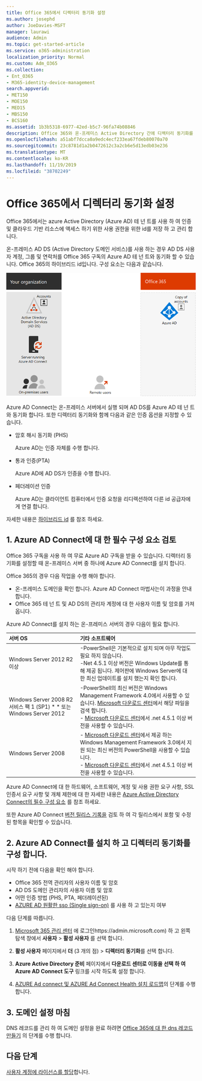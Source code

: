 ```yaml
---
title: Office 365에서 디렉터리 동기화 설정
ms.author: josephd
author: JoeDavies-MSFT
manager: laurawi
audience: Admin
ms.topic: get-started-article
ms.service: o365-administration
localization_priority: Normal
ms.custom: Adm_O365
ms.collection:
- Ent_O365
- M365-identity-device-management
search.appverid:
- MET150
- MOE150
- MED15
- MBS150
- BCS160
ms.assetid: 1b3b5318-6977-42ed-b5c7-96fa74b08846
description: Office 365와 온-프레미스 Active Directory 간에 디렉터리 동기화를 설정 하는 방법에 대해 알아봅니다.
ms.openlocfilehash: a51abf7dcca0a9edc4ecf233ea67fdeb80070a70
ms.sourcegitcommit: 23c8781d1a2b0472612c3a2cb6e5d13edb03e236
ms.translationtype: MT
ms.contentlocale: ko-KR
ms.lasthandoff: 11/19/2019
ms.locfileid: "38702249"
---
```

# <a name="set-up-directory-synchronization-for-office-365"></a>Office 365에서 디렉터리 동기화 설정

Office 365에서는 azure Active Directory (Azure AD) 테 넌 트를 사용 하 여 인증 및 클라우드 기반 리소스에 액세스 하기 위한 사용 권한을 위한 id를 저장 하 고 관리 합니다. 

온-프레미스 AD DS (Active Directory 도메인 서비스)를 사용 하는 경우 AD DS 사용자 계정, 그룹 및 연락처를 Office 365 구독의 Azure AD 테 넌 트와 동기화 할 수 있습니다. Office 365의 하이브리드 id입니다. 구성 요소는 다음과 같습니다.

![](./media/about-office-365-identity/hybrid-identity.png)

Azure AD Connect는 온-프레미스 서버에서 실행 되며 AD DS를 Azure AD 테 넌 트와 동기화 합니다. 또한 디렉터리 동기화와 함께 다음과 같은 인증 옵션을 지정할 수 있습니다.

- 암호 해시 동기화 (PHS)

  Azure AD는 인증 자체를 수행 합니다.

- 통과 인증(PTA)

  Azure AD에 AD DS가 인증을 수행 합니다.

- 페더레이션 인증

  Azure AD는 클라이언트 컴퓨터에서 인증 요청을 리디렉션하여 다른 id 공급자에 게 연결 합니다.

자세한 내용은 [하이브리드 id](plan-for-directory-synchronization.md) 를 참조 하세요.
  
## <a name="1-review-prerequisites-for-azure-ad-connect"></a>1. Azure AD Connect에 대 한 필수 구성 요소 검토

Office 365 구독을 사용 하 여 무료 Azure AD 구독을 받을 수 있습니다. 디렉터리 동기화를 설정할 때 온-프레미스 서버 중 하나에 Azure AD Connect를 설치 합니다.
  
Office 365의 경우 다음 작업을 수행 해야 합니다.
  
- 온-프레미스 도메인을 확인 합니다. Azure AD Connect 마법사는이 과정을 안내 합니다.
- Office 365 테 넌 트 및 AD DS의 관리자 계정에 대 한 사용자 이름 및 암호를 가져옵니다.

Azure AD Connect를 설치 하는 온-프레미스 서버의 경우 다음이 필요 합니다.
  
|**서버 OS**|**기타 소프트웨어**|
|:-----|:-----|
|Windows Server 2012 R2 이상 | -PowerShell은 기본적으로 설치 되며 아무 작업도 필요 하지 않습니다.  <br> -Net 4.5.1 이상 버전은 Windows Update를 통해 제공 됩니다. 제어판에 Windows Server에 대 한 최신 업데이트를 설치 했는지 확인 합니다. |
|Windows Server 2008 R2 서비스 팩 1 (SP1) * * 또는 Windows Server 2012 | -PowerShell의 최신 버전은 Windows Management Framework 4.0에서 사용할 수 있습니다. [Microsoft 다운로드 센터](https://go.microsoft.com/fwlink/p/?LinkId=717996)에서 해당 파일을 검색 합니다.  <br> - [Microsoft 다운로드 센터](https://go.microsoft.com/fwlink/p/?LinkId=717996)에서 .net 4.5.1 이상 버전을 사용할 수 있습니다. |
|Windows Server 2008 | - [Microsoft 다운로드 센터](https://go.microsoft.com/fwlink/p/?LinkId=717996)에서 제공 하는 Windows Management Framework 3.0에서 지원 되는 최신 버전의 PowerShell을 사용할 수 있습니다.  <br> - [Microsoft 다운로드 센터](https://go.microsoft.com/fwlink/p/?LinkId=717996)에서 .net 4.5.1 이상 버전을 사용할 수 있습니다. |

Azure AD Connect에 대 한 하드웨어, 소프트웨어, 계정 및 사용 권한 요구 사항, SSL 인증서 요구 사항 및 개체 제한에 대 한 자세한 내용은 [Azure Active Directory Connect의 필수 구성 요소](https://docs.microsoft.com/azure/active-directory/hybrid/how-to-connect-install-prerequisites) 를 참조 하세요.
  
또한 Azure AD Connect [버전 릴리스 기록을](https://docs.microsoft.com/azure/active-directory/hybrid/reference-connect-version-history) 검토 하 여 각 릴리스에서 포함 및 수정 된 항목을 확인할 수 있습니다.

## <a name="2-install-azure-ad-connect-and-configure-directory-synchronization"></a>2. Azure AD Connect를 설치 하 고 디렉터리 동기화를 구성 합니다.

시작 하기 전에 다음을 확인 해야 합니다.

- Office 365 전역 관리자의 사용자 이름 및 암호
- AD DS 도메인 관리자의 사용자 이름 및 암호
- 어떤 인증 방법 (PHS, PTA, 페더레이션된)
- [AZURE AD 원활한 sso (Single sign-on)](https://docs.microsoft.com/azure/active-directory/hybrid/how-to-connect-sso) 를 사용 하 고 있는지 여부

다음 단계를 따릅니다.

1. [Microsoft 365 관리 센터](https://admin.microsoft.com) 에 로그인https://admin.microsoft.com) 하 고 왼쪽 탐색 창에서 **사용자** \> **활성 사용자** 를 선택 합니다.
2. **활성 사용자** 페이지에서 **더** (3 개의 점) \> **디렉터리 동기화**를 선택 합니다.
  
3. **Azure Active Directory 준비** 페이지에서 **다운로드 센터로 이동을 선택 하 여 Azure AD Connect 도구** 링크를 시작 하도록 설정 합니다. 
4. [AZURE Ad connect 및 AZURE Ad Connect Health 설치 로드맵](https://docs.microsoft.com/azure/active-directory/hybrid/how-to-connect-install-roadmap)의 단계를 수행 합니다.

## <a name="3-finish-setting-up-domains"></a>3. 도메인 설정 마침

DNS 레코드를 관리 하 여 도메인 설정을 완료 하려면 [Office 365에 대 한 dns 레코드 만들기](https://support.office.com/article/b0f3fdca-8a80-4e8e-9ef3-61e8a2a9ab23) 의 단계를 수행 합니다.

## <a name="next-step"></a>다음 단계

[사용자 계정에 라이선스를 할당](assign-licenses-to-user-accounts.md)합니다.
